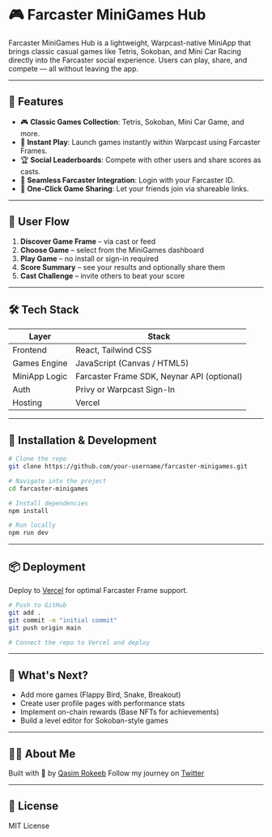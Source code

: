 
# 🎮 Farcaster MiniGames Hub

Farcaster MiniGames Hub is a lightweight, Warpcast-native MiniApp that brings classic casual games like Tetris, Sokoban, and Mini Car Racing directly into the Farcaster social experience. Users can play, share, and compete — all without leaving the app.

---



## 🎯 Features

- 🎮 **Classic Games Collection**: Tetris, Sokoban, Mini Car Game, and more.
- 🧠 **Instant Play**: Launch games instantly within Warpcast using Farcaster Frames.
- 🏆 **Social Leaderboards**: Compete with other users and share scores as casts.
- 🔗 **Seamless Farcaster Integration**: Login with your Farcaster ID.
- 📲 **One-Click Game Sharing**: Let your friends join via shareable links.

---

## 🧭 User Flow

1. **Discover Game Frame** – via cast or feed
2. **Choose Game** – select from the MiniGames dashboard
3. **Play Game** – no install or sign-in required
4. **Score Summary** – see your results and optionally share them
5. **Cast Challenge** – invite others to beat your score

---

## 🛠️ Tech Stack

| Layer         | Stack                                         |
|---------------|-----------------------------------------------|
| Frontend      | React, Tailwind CSS                           |
| Games Engine  | JavaScript (Canvas / HTML5)                   |
| MiniApp Logic | Farcaster Frame SDK, Neynar API (optional)    |
| Auth          | Privy or Warpcast Sign-In                     |
| Hosting       | Vercel                                        |

---


## 🧪 Installation & Development

```bash
# Clone the repo
git clone https://github.com/your-username/farcaster-minigames.git

# Navigate into the project
cd farcaster-minigames

# Install dependencies
npm install

# Run locally
npm run dev
````

---

## 📦 Deployment

Deploy to [Vercel](https://vercel.com/) for optimal Farcaster Frame support.

```bash
# Push to GitHub
git add .
git commit -m "initial commit"
git push origin main

# Connect the repo to Vercel and deploy
```

---

## 🧩 What's Next?

* Add more games (Flappy Bird, Snake, Breakout)
* Create user profile pages with performance stats
* Implement on-chain rewards (Base NFTs for achievements)
* Build a level editor for Sokoban-style games

---

## 🙋‍♂️ About Me

Built with 💙 by [Qasim Rokeeb](https://github.com/Qasim-Rokeeb)
Follow my journey on [Twitter](https://x.com/qasimrokeeb)

---

## 📄 License

MIT License

```


